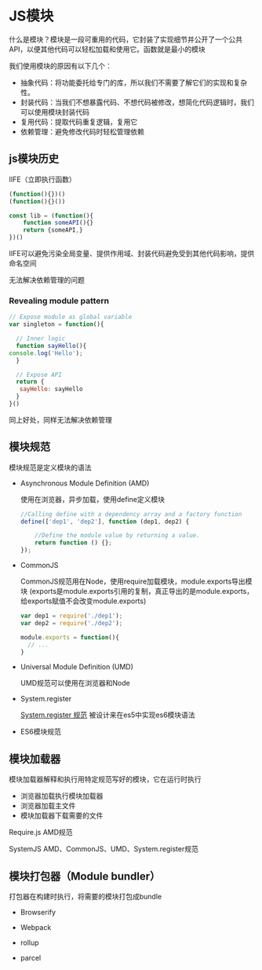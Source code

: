 # JS模块

什么是模块？模块是一段可重用的代码，它封装了实现细节并公开了一个公共API，以便其他代码可以轻松加载和使用它。函数就是最小的模块

我们使用模块的原因有以下几个：

- 抽象代码：将功能委托给专门的库，所以我们不需要了解它们的实现和复杂性。
- 封装代码：当我们不想暴露代码、不想代码被修改，想简化代码逻辑时，我们可以使用模块封装代码
- 复用代码：提取代码重复逻辑，复用它
- 依赖管理：避免修改代码时轻松管理依赖

## js模块历史

IIFE（立即执行函数）

```js
(function(){})()
(function(){}())

const lib = (function(){
    function someAPI(){}
    return {someAPI,}
})()
```



IIFE可以避免污染全局变量、提供作用域、封装代码避免受到其他代码影响，提供命名空间

无法解决依赖管理的问题

### Revealing module pattern

```js
// Expose module as global variable
var singleton = function(){

  // Inner logic
  function sayHello(){
console.log('Hello');
  }

  // Expose API
  return {
   sayHello: sayHello
  }
}()
```

同上好处，同样无法解决依赖管理



## 模块规范

模块规范是定义模块的语法

- Asynchronous Module Definition (AMD)

  使用在浏览器，异步加载，使用define定义模块

  ```javascript
  //Calling define with a dependency array and a factory function
  define(['dep1', 'dep2'], function (dep1, dep2) {
  
      //Define the module value by returning a value.
      return function () {};
  });
  ```

- CommonJS

   CommonJS规范用在Node，使用require加载模块，module.exports导出模块 (exports是module.exports引用的复制，真正导出的是module.exports，给exports赋值不会改变module.exports)

  ```js
  var dep1 = require('./dep1');  
  var dep2 = require('./dep2');
  
  module.exports = function(){  
    // ...
  }
  ```

- Universal Module Definition (UMD)

  UMD规范可以使用在浏览器和Node

- System.register

   [System.register 规范](https://github.com/ModuleLoader/es-module-loader/blob/master/docs/system-register.md) 被设计来在es5中实现es6模块语法

- ES6模块规范

## 模块加载器

模块加载器解释和执行用特定规范写好的模块，它在运行时执行

- 浏览器加载执行模块加载器
- 浏览器加载主文件
- 模块加载器下载需要的文件

Require.js  AMD规范

SystemJS  AMD、CommonJS、UMD、System.register规范

## 模块打包器（Module bundler）

打包器在构建时执行，将需要的模块打包成bundle

- Browserify
- Webpack

- rollup
- parcel